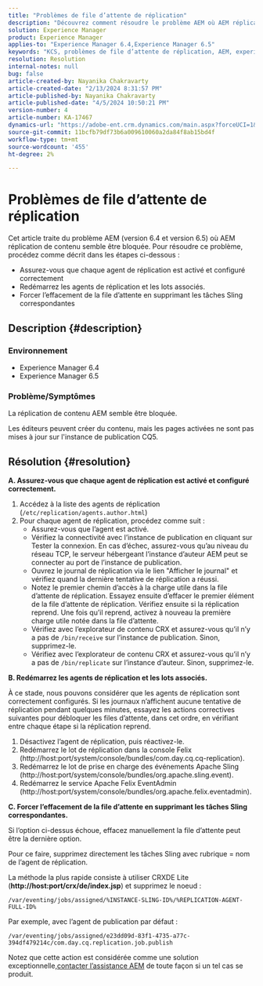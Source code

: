 ```yaml
---
title: "Problèmes de file d’attente de réplication"
description: "Découvrez comment résoudre le problème AEM où AEM réplication de contenu semble être bloquée."
solution: Experience Manager
product: Experience Manager
applies-to: "Experience Manager 6.4,Experience Manager 6.5"
keywords: "KCS, problèmes de file d’attente de réplication, AEM, experience manager, AEM réplication de contenu"
resolution: Resolution
internal-notes: null
bug: false
article-created-by: Nayanika Chakravarty
article-created-date: "2/13/2024 8:31:57 PM"
article-published-by: Nayanika Chakravarty
article-published-date: "4/5/2024 10:50:21 PM"
version-number: 4
article-number: KA-17467
dynamics-url: "https://adobe-ent.crm.dynamics.com/main.aspx?forceUCI=1&pagetype=entityrecord&etn=knowledgearticle&id=d8ac59ea-aeca-ee11-9079-6045bd006793"
source-git-commit: 11bcfb79df73b6a009610060a2da84f8ab15bd4f
workflow-type: tm+mt
source-wordcount: '455'
ht-degree: 2%

---
```


# Problèmes de file d’attente de réplication


Cet article traite du problème AEM (version 6.4 et version 6.5) où AEM réplication de contenu semble être bloquée. Pour résoudre ce problème, procédez comme décrit dans les étapes ci-dessous :

- Assurez-vous que chaque agent de réplication est activé et configuré correctement
- Redémarrez les agents de réplication et les lots associés.
- Forcer l’effacement de la file d’attente en supprimant les tâches Sling correspondantes


## Description {#description}


### Environnement

- Experience Manager 6.4
- Experience Manager 6.5


### Problème/Symptômes

La réplication de contenu AEM semble être bloquée.

Les éditeurs peuvent créer du contenu, mais les pages activées ne sont pas mises à jour sur l&#39;instance de publication CQ5.


## Résolution {#resolution}


<b>A. Assurez-vous que chaque agent de réplication est activé et configuré correctement.</b>

1. Accédez à la liste des agents de réplication (`/etc/replication/agents.author.html`)
2. Pour chaque agent de réplication, procédez comme suit :
   - Assurez-vous que l’agent est activé.
   - Vérifiez la connectivité avec l’instance de publication en cliquant sur Tester la connexion. En cas d’échec, assurez-vous qu’au niveau du réseau TCP, le serveur hébergeant l’instance d’auteur AEM peut se connecter au port de l’instance de publication.
   - Ouvrez le journal de réplication via le lien &quot;Afficher le journal&quot; et vérifiez quand la dernière tentative de réplication a réussi.
   - Notez le premier chemin d’accès à la charge utile dans la file d’attente de réplication. Essayez ensuite d’effacer le premier élément de la file d’attente de réplication. Vérifiez ensuite si la réplication reprend. Une fois qu’il reprend, activez à nouveau la première charge utile notée dans la file d’attente.
   - Vérifiez avec l’explorateur de contenu CRX et assurez-vous qu’il n’y a pas de `/bin/receive` sur l’instance de publication. Sinon, supprimez-le.
   - Vérifiez avec l’explorateur de contenu CRX et assurez-vous qu’il n’y a pas de `/bin/replicate` sur l’instance d’auteur. Sinon, supprimez-le.


<b>B. Redémarrez les agents de réplication et les lots associés.</b>

À ce stade, nous pouvons considérer que les agents de réplication sont correctement configurés. Si les journaux n’affichent aucune tentative de réplication pendant quelques minutes, essayez les actions correctives suivantes pour débloquer les files d’attente, dans cet ordre, en vérifiant entre chaque étape si la réplication reprend.

1. Désactivez l’agent de réplication, puis réactivez-le.
2. Redémarrez le lot de réplication dans la console Felix (http://host:port/system/console/bundles/com.day.cq.cq-replication).
3. Redémarrez le lot de prise en charge des événements Apache Sling (http://host:port/system/console/bundles/org.apache.sling.event).
4. Redémarrez le service Apache Felix EventAdmin (http://host:port/system/console/bundles/org.apache.felix.eventadmin).


<b>C. Forcer l’effacement de la file d’attente en supprimant les tâches Sling correspondantes.</b>

Si l’option ci-dessus échoue, effacez manuellement la file d’attente peut être la dernière option.

Pour ce faire, supprimez directement les tâches Sling avec rubrique = nom de l’agent de réplication.

La méthode la plus rapide consiste à utiliser CRXDE Lite (<b>http://host:port/crx/de/index.jsp</b>) et supprimez le noeud :

`/var/eventing/jobs/assigned/%INSTANCE-SLING-ID%/%REPLICATION-AGENT-FULL-ID%`

Par exemple, avec l’agent de publication par défaut :

`/var/eventing/jobs/assigned/e23dd09d-83f1-4735-a77c-394df479214c/com.day.cq.replication.job.publish`

Notez que cette action est considérée comme une solution exceptionnelle,[contacter l’assistance AEM](https://helpx.adobe.com/fr/marketing-cloud/contact-support.html) de toute façon si un tel cas se produit.
